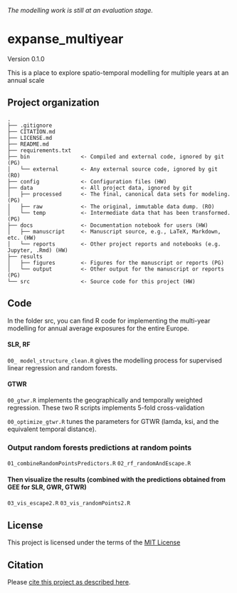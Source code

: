 *The modelling work is still at an evaluation stage.*

# expanse_multiyear

Version 0.1.0

This is a place to explore spatio-temporal modelling for multiple years at an annual scale


## Project organization

```
.
├── .gitignore
├── CITATION.md
├── LICENSE.md
├── README.md
├── requirements.txt
├── bin                <- Compiled and external code, ignored by git (PG)
│   └── external       <- Any external source code, ignored by git (RO)
├── config             <- Configuration files (HW)
├── data               <- All project data, ignored by git
│   ├── processed      <- The final, canonical data sets for modeling. (PG)
│   ├── raw            <- The original, immutable data dump. (RO)
│   └── temp           <- Intermediate data that has been transformed. (PG)
├── docs               <- Documentation notebook for users (HW)
│   ├── manuscript     <- Manuscript source, e.g., LaTeX, Markdown, etc. (HW)
│   └── reports        <- Other project reports and notebooks (e.g. Jupyter, .Rmd) (HW)
├── results
│   ├── figures        <- Figures for the manuscript or reports (PG)
│   └── output         <- Other output for the manuscript or reports (PG)
└── src                <- Source code for this project (HW)

```

## Code

In the folder src, you can find R code for implementing the multi-year modelling for annual average exposures for the entire Europe. 

#### SLR, RF
``00_ model_structure_clean.R`` gives the modelling process for supervised linear regression and random forests.

#### GTWR
``00_gtwr.R`` implements the geographically and temporally weighted regression.
These two R scripts implements 5-fold cross-validation 


``00_optimize_gtwr.R`` tunes the parameters for GTWR (lamda, ksi, and the equivalent temporal distance).


### Output random forests predictions at random points
``01_combineRandomPointsPredictors.R``
``02_rf_randomAndEscape.R``
#### Then visualize the results (combined with the predictions obtained from GEE for SLR, GWR, GTWR)
``03_vis_escape2.R``
``03_vis_randomPoints2.R``



## License

This project is licensed under the terms of the [MIT License](/LICENSE.md)

## Citation

Please [cite this project as described here](/CITATION.md).
